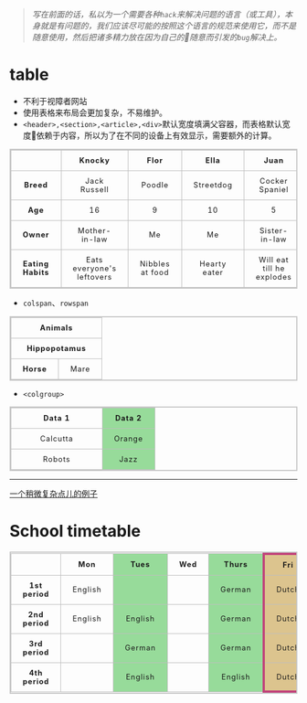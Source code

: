 
>*写在前面的话，私以为一个需要各种`hack`来解决问题的语言（或工具），本身就是有问题的，我们应该尽可能的按照这个语言的规范来使用它，而不是随意使用，然后把诸多精力放在因为自己的随意而引发的`bug`解决上。*

# table
* 不利于视障者网站
* 使用表格来布局会更加复杂，不易维护。
* `<header>,<section>,<article>,<div>`默认宽度填满父容器，而表格默认宽度依赖于内容，所以为了在不同的设备上有效显示，需要额外的计算。
<table>
  <tr>
    <th>&nbsp;</th>
    <th>Knocky</th>
    <th>Flor</th>
    <th>Ella</th>
    <th>Juan</th>
  </tr>
  <tr>
    <th>Breed</th>
    <td>Jack Russell</td>
    <td>Poodle</td>
    <td>Streetdog</td>
    <td>Cocker Spaniel</td>
  </tr>
  <tr>
    <th>Age</th>
    <td>16</td>
    <td>9</td>
    <td>10</td>
    <td>5</td>
  </tr>
  <tr>
    <th>Owner</th>
    <td>Mother-in-law</td>
    <td>Me</td>
    <td>Me</td>
    <td>Sister-in-law</td>
  </tr>
  <tr>
    <th>Eating Habits</th>
    <td>Eats everyone's leftovers</td>
    <td>Nibbles at food</td>
    <td>Hearty eater</td>
    <td>Will eat till he explodes</td>
  </tr>
</table>


* `colspan`、`rowspan`
<table>
  <tr>
    <th colspan="2">Animals</th>
  </tr>
  <tr>
    <th colspan="2">Hippopotamus</th>
  </tr>
  <tr>
    <th>Horse</th>
    <td>Mare</td>
  </tr>
</table>

* `<colgroup>`
<table>
  <colgroup>
  <!-- just style it here -->
    <col width="160">
    <col style="background-color: #97DB9A" span="2">
  </colgroup>
  <tr>
    <th>Data 1</th>
    <th>Data 2</th>
  </tr>
  <tr>
    <td>Calcutta</td>
    <td>Orange</td>
  </tr>
  <tr>
    <td>Robots</td>
    <td>Jazz</td>
  </tr>
</table>

---
[一个稍微复杂点儿的例子](https://github.com/mdn/learning-area/blob/master/html/tables/basic/timetable-fixed.html)

<html>
  <head>
    <style>
    html {
      font-family: sans-serif;
    }
    table {
      border-collapse: collapse;
      border: 2px solid rgb(200,200,200);
      letter-spacing: 1px;
      font-size: 0.8rem;
    }
    td, th {
      border: 1px solid rgb(190,190,190);
      padding: 10px 20px;
    }
    td {
      text-align: center;
    }
    caption {
      padding: 10px;
    }
    </style>
  </head>
  <body>
    <h1>School timetable</h1>
    <table>
      <colgroup>
        <col span="2">
        <col style="background-color:#97DB9A;">
        <col style="width:42px;">
        <col style="background-color:#97DB9A;">
        <col style="background-color:#DCC48E; border:4px solid #C1437A;">
        <col span="2" style="width:42px;">
      </colgroup>
      <tr>
        <td>&nbsp;</td>
        <th>Mon</th>
        <th>Tues</th>
        <th>Wed</th>
        <th>Thurs</th>
        <th>Fri</th>
        <th>Sat</th>
        <th>Sun</th>
      </tr>
      <tr>
        <th>1st period</th>
        <td>English</td>
        <td>&nbsp;</td>
        <td>&nbsp;</td>
        <td>German</td>
        <td>Dutch</td>
        <td>&nbsp;</td>
        <td>&nbsp;</td>
      </tr>
      <tr>
        <th>2nd period</th>
        <td>English</td>
        <td>English</td>
        <td>&nbsp;</td>
        <td>German</td>
        <td>Dutch</td>
        <td>&nbsp;</td>
        <td>&nbsp;</td>
      </tr>
      <tr>
        <th>3rd period</th>
        <td>&nbsp;</td>
        <td>German</td>
        <td>&nbsp;</td>
        <td>German</td>
        <td>Dutch</td>
        <td>&nbsp;</td>
        <td>&nbsp;</td>
      </tr>
      <tr>
        <th>4th period</th>
        <td>&nbsp;</td>
        <td>English</td>
        <td>&nbsp;</td>
        <td>English</td>
        <td>Dutch</td>
        <td>&nbsp;</td>
        <td>&nbsp;</td>
      </tr>
    </table>
  </body>
</html>